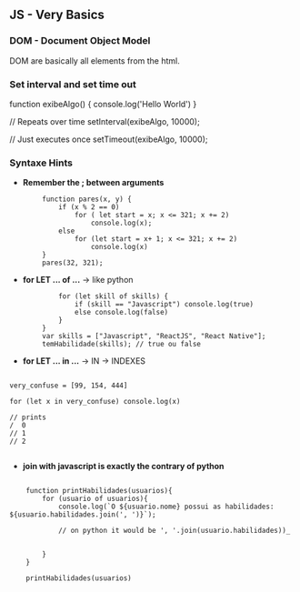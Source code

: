 ## JS - Very Basics


### DOM - Document Object Model
DOM are basically all elements from the html. 

### Set interval and set time out

function exibeAlgo() {
    console.log('Hello World')
}

// Repeats over time
setInterval(exibeAlgo, 10000);

// Just executes once
setTimeout(exibeAlgo, 10000);


### Syntaxe Hints


* **Remember the ; between arguments**

```
        function pares(x, y) {
            if (x % 2 == 0) 
                for ( let start = x; x <= 321; x += 2)
                    console.log(x);
            else
                for (let start = x+ 1; x <= 321; x += 2)
                    console.log(x)
        }
        pares(32, 321);
```

* **for LET ... of ...** -> like python
```
            for (let skill of skills) {
                if (skill == "Javascript") console.log(true)
                else console.log(false)
            }
        }
        var skills = ["Javascript", "ReactJS", "React Native"];
        temHabilidade(skills); // true ou false

```

* **for LET ... in ...** -> IN -> INDEXES
```

very_confuse = [99, 154, 444]

for (let x in very_confuse) console.log(x)

// prints 
/  0
// 1
// 2


```
* **join with javascript is exactly the contrary of python**

```

    function printHabilidades(usuarios){
        for (usuario of usuarios){
            console.log(`O ${usuario.nome} possui as habilidades: ${usuario.habilidades.join(', ')}`); 

            // on python it would be ', '.join(usuario.habilidades))_


        }
    }

    printHabilidades(usuarios)


```